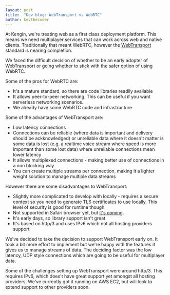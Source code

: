 ```yaml
---
layout: post
title:  "Dev blog: WebTransport vs WebRTC"
author: kevthecoder
---
```


At Kengin, we're treating web as a first class deployment platform. This means
we need multiplayer services that can work across web and native 
clients. Traditionally that meant WebRTC, however the 
[WebTransport](https://www.w3.org/TR/webtransport/) standard is nearing 
completion.

We faced the difficult decision of whether to be an early adopter of 
WebTransport or going whether to stick with the safer option of using WebRTC.

Some of the pros for WebRTC are:

- It's a mature standard, so there are code libraries readily available
- It allows peer-to-peer networking. This can be useful if you want serverless
  networking scenarios.
- We already have some WebRTC code and infrastructure

Some of the advantages of WebTransport are:

- Low latency connections
- Connections can be reliable (where data is important and delivery
  should be ackknowledged) or unreliable data where it doesn't matter is some
  data is lost (e.g. a realtime voice stream where speed is more important than
  some lost data) where unreliable connections mean lower latency
- It allows multiplexed connections - making better use of connections in a non
  blocking way
- You can create multiple streams per connection, making it a lighter weight
  solution to manage multiple data streams

However there are some disadvantages to WebTransport:
- Slightly more complicated to develop with locally - requires a secure context
  so you need to generate TLS certificates to use locally. This level of 
  security is  good for runtime though
- Not supported in Safari browser yet, but 
  [it's coming](https://github.com/WebKit/standards-positions/issues/18#issuecomment-1495890122).
- It's early days, so library support isn't great
- It's based on http/3 and uses IPv6 which not all hosting providers support

We've decided to take the decision to support WebTransport early on. It took a
bit more effort to implement but we're happy with the features it gives us to
manage streams of data. The deciding factor was the low latency, UDP style
connections which are going to be useful for multiplayer data.

Some of the challenges setting up WebTransport were around http/3. This requires
IPv6, which does't have great support yet amongst all hosting providers.
We've currently got it running on AWS EC2, but will look to extend support to
other providers soon.
